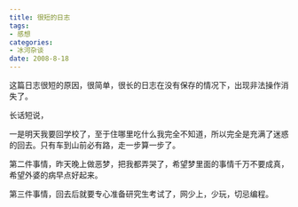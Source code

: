 ```yaml
---
title: 很短的日志
tags:
- 感想
categories:
- 冰河杂谈
date: 2008-8-18
---
```


这篇日志很短的原因，很简单，很长的日志在没有保存的情况下，出现非法操作消失了。 

长话短说， 

一是明天我要回学校了，至于住哪里吃什么我完全不知道，所以完全是充满了迷惑的回去。只有车到山前必有路，走一步算一步了。 

第二件事情，昨天晚上做恶梦，把我都弄哭了，希望梦里面的事情千万不要成真，希望外婆的病早点好起来。 

第三件事情，回去后就要专心准备研究生考试了，网少上，少玩，切忌编程。
